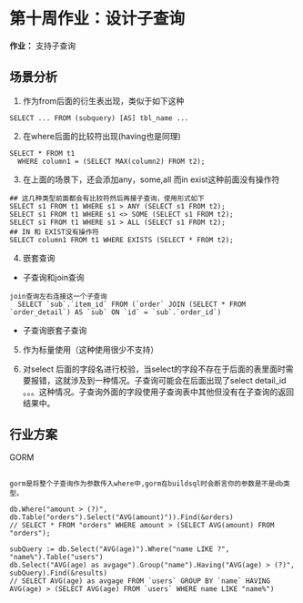 # 第十周作业：设计子查询

**作业：**
支持子查询

## 场景分析

1. 作为from后面的衍生表出现，类似于如下这种
```azure
SELECT ... FROM (subquery) [AS] tbl_name ...
```

2. 在where后面的比较符出现(having也是同理)
```azure
SELECT * FROM t1
  WHERE column1 = (SELECT MAX(column2) FROM t2);
```
3. 在上面的场景下，还会添加any，some,all 而in exist这种前面没有操作符
```azure
## 这几种类型前面都会有比较符然后再接子查询，使用形式如下
SELECT s1 FROM t1 WHERE s1 > ANY (SELECT s1 FROM t2);
SELECT s1 FROM t1 WHERE s1 <> SOME (SELECT s1 FROM t2);
SELECT s1 FROM t1 WHERE s1 > ALL (SELECT s1 FROM t2);
## IN 和 EXIST没有操作符
SELECT column1 FROM t1 WHERE EXISTS (SELECT * FROM t2);
```
4. 嵌套查询
- 子查询和join查询
```azure
join查询左右连接这一个子查询
  SELECT `sub`.`item_id` FROM (`order` JOIN (SELECT * FROM `order_detail`) AS `sub` ON `id` = `sub`.`order_id`)

```
- 子查询嵌套子查询

5. 作为标量使用（这种使用很少不支持）


6. 对select 后面的字段名进行校验，当select的字段不存在于后面的表里面时需要报错，这就涉及到一种情况。子查询可能会在后面出现了select detail_id 。。。这种情况。子查询外面的字段使用子查询表中其他但没有在子查询的返回结果中。







## 行业方案
GORM
```azure

gorm是将整个子查询作为参数传入where中,gorm在buildsql时会断言你的参数是不是db类型。

db.Where("amount > (?)", db.Table("orders").Select("AVG(amount)")).Find(&orders)
// SELECT * FROM "orders" WHERE amount > (SELECT AVG(amount) FROM "orders");

subQuery := db.Select("AVG(age)").Where("name LIKE ?", "name%").Table("users")
db.Select("AVG(age) as avgage").Group("name").Having("AVG(age) > (?)", subQuery).Find(&results)
// SELECT AVG(age) as avgage FROM `users` GROUP BY `name` HAVING AVG(age) > (SELECT AVG(age) FROM `users` WHERE name LIKE "name%")
```


